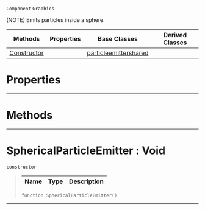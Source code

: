  `Component` `Graphics`



(NOTE) Emits particles inside a sphere.

|Methods|Properties|Base Classes|Derived Classes|
|---|---|---|---|
|[ Constructor](https://github.com/PlasmaEngine/PlasmaDocs/tree/master/docs/C%2B%2B/code_reference/class_reference/sphericalparticleemitter.markdown#sphericalparticleemitter)| |[particleemittershared](https://github.com/PlasmaEngine/PlasmaDocs/tree/master/docs/C%2B%2B/code_reference/class_reference/particleemittershared.markdown)| |


 #  Properties


---  
 #  Methods


---  
 #  SphericalParticleEmitter : Void

 `constructor`

> 
> |Name|Type|Description|
> |---|---|---|
> ``` lang=cpp, name=Lightning
> function SphericalParticleEmitter()
> ``` 


---  
 

 
